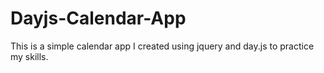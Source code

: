 # Dayjs-Calendar-App
This is a simple calendar app I created using jquery and day.js to practice my skills.
